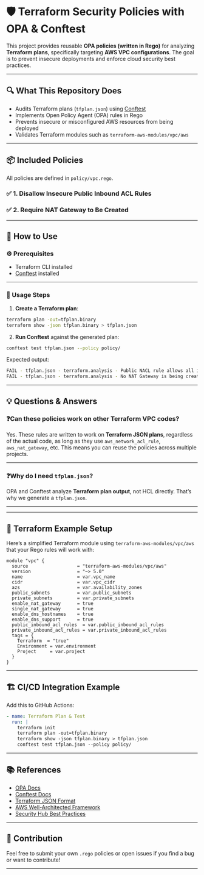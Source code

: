 
# 🛡️ Terraform Security Policies with OPA & Conftest

This project provides reusable **OPA policies (written in Rego)** for analyzing **Terraform plans**, specifically targeting **AWS VPC configurations**. The goal is to prevent insecure deployments and enforce cloud security best practices.

---

## 🔍 What This Repository Does

- Audits Terraform plans (`tfplan.json`) using [Conftest](https://www.conftest.dev/)
- Implements Open Policy Agent (OPA) rules in Rego
- Prevents insecure or misconfigured AWS resources from being deployed
- Validates Terraform modules such as `terraform-aws-modules/vpc/aws`

---

## 📦 Included Policies

All policies are defined in `policy/vpc.rego`.

### ✅ 1. Disallow Insecure Public Inbound ACL Rules


### ✅ 2. Require NAT Gateway to Be Created


---

## 🧪 How to Use

### ⚙️ Prerequisites

- Terraform CLI installed
- [Conftest](https://www.conftest.dev/) installed


---

### 🧰 Usage Steps

1. **Create a Terraform plan**:

```bash
terraform plan -out=tfplan.binary
terraform show -json tfplan.binary > tfplan.json
```

2. **Run Conftest** against the generated plan:

```bash
conftest test tfplan.json --policy policy/
```

Expected output:

```bash
FAIL - tfplan.json - terraform.analysis - Public NACL rule allows all inbound traffic from 0.0.0.0/0 in resource public_inbound
FAIL - tfplan.json - terraform.analysis - No NAT Gateway is being created. Check if `enable_nat_gateway = true` is set.
```

---

## 💡 Questions & Answers

### ❓Can these policies work on other Terraform VPC codes?

Yes. These rules are written to work on **Terraform JSON plans**, regardless of the actual code, as long as they use `aws_network_acl_rule`, `aws_nat_gateway`, etc. This means you can reuse the policies across multiple projects.

---

### ❓Why do I need `tfplan.json`?

OPA and Conftest analyze **Terraform plan output**, not HCL directly. That’s why we generate a `tfplan.json`.

---

---

## 🧠 Terraform Example Setup

Here’s a simplified Terraform module using `terraform-aws-modules/vpc/aws` that your Rego rules will work with:

```hcl
module "vpc" {
  source                  = "terraform-aws-modules/vpc/aws"
  version                 = "~> 5.0"
  name                    = var.vpc_name
  cidr                    = var.vpc_cidr
  azs                     = var.availability_zones
  public_subnets          = var.public_subnets
  private_subnets         = var.private_subnets
  enable_nat_gateway      = true
  single_nat_gateway      = true
  enable_dns_hostnames    = true
  enable_dns_support      = true
  public_inbound_acl_rules  = var.public_inbound_acl_rules
  private_inbound_acl_rules = var.private_inbound_acl_rules
  tags = {
    Terraform  = "true"
    Environment = var.environment
    Project     = var.project
  }
}
```

---

## 🏗️ CI/CD Integration Example

Add this to GitHub Actions:

```yaml
- name: Terraform Plan & Test
  run: |
    terraform init
    terraform plan -out=tfplan.binary
    terraform show -json tfplan.binary > tfplan.json
    conftest test tfplan.json --policy policy/
```

---

## 📚 References

- [OPA Docs](https://www.openpolicyagent.org/docs/)
- [Conftest Docs](https://www.conftest.dev/)
- [Terraform JSON Format](https://developer.hashicorp.com/terraform/internals/json-format)
- [AWS Well-Architected Framework](https://aws.amazon.com/architecture/well-architected/)
- [Security Hub Best Practices](https://docs.aws.amazon.com/securityhub/latest/userguide/securityhub-standards-fsbp.html)

---

## 🤝 Contribution

Feel free to submit your own `.rego` policies or open issues if you find a bug or want to contribute!

---
